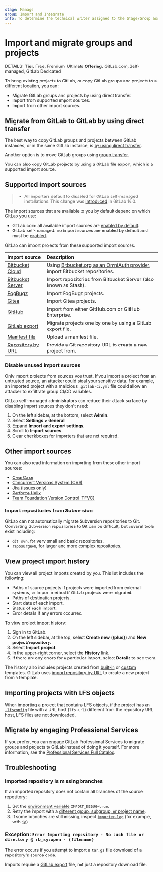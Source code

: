 ```yaml
---
stage: Manage
group: Import and Integrate
info: To determine the technical writer assigned to the Stage/Group associated with this page, see https://handbook.gitlab.com/handbook/product/ux/technical-writing/#assignments
---
```


# Import and migrate groups and projects

DETAILS:
**Tier:** Free, Premium, Ultimate
**Offering:** GitLab.com, Self-managed, GitLab Dedicated

To bring existing projects to GitLab, or copy GitLab groups and projects to a different location, you can:

- Migrate GitLab groups and projects by using direct transfer.
- Import from supported import sources.
- Import from other import sources.

## Migrate from GitLab to GitLab by using direct transfer

The best way to copy GitLab groups and projects between GitLab instances, or in the same GitLab instance, is
[by using direct transfer](../../group/import/index.md).

Another option is to move GitLab groups using [group transfer](../../group/manage.md#transfer-a-group).

You can also copy GitLab projects by using a GitLab file export, which is a supported import source.

## Supported import sources

> - All importers default to disabled for GitLab self-managed installations. This change was [introduced](https://gitlab.com/gitlab-org/gitlab/-/merge_requests/118970) in GitLab 16.0.

The import sources that are available to you by default depend on which GitLab you use:

- GitLab.com: all available import sources are [enabled by default](../../gitlab_com/index.md#default-import-sources).
- GitLab self-managed: no import sources are enabled by default and must be
  [enabled](../../../administration/settings/import_and_export_settings.md#configure-allowed-import-sources).

GitLab can import projects from these supported import sources.

| Import source                                 | Description |
|:----------------------------------------------|:------------|
| [Bitbucket Cloud](bitbucket.md)               | Using [Bitbucket.org as an OmniAuth provider](../../../integration/bitbucket.md), import Bitbucket repositories. |
| [Bitbucket Server](bitbucket_server.md)       | Import repositories from Bitbucket Server (also known as Stash). |
| [FogBugz](fogbugz.md)                         | Import FogBugz projects. |
| [Gitea](gitea.md)                             | Import Gitea projects. |
| [GitHub](github.md)                           | Import from either GitHub.com or GitHub Enterprise. |
| [GitLab export](../settings/import_export.md) | Migrate projects one by one by using a GitLab export file. |
| [Manifest file](manifest.md)                  | Upload a manifest file. |
| [Repository by URL](repo_by_url.md)           | Provide a Git repository URL to create a new project from. |

### Disable unused import sources

Only import projects from sources you trust. If you import a project from an untrusted source,
an attacker could steal your sensitive data. For example, an imported project
with a malicious `.gitlab-ci.yml` file could allow an attacker to exfiltrate group CI/CD variables.

GitLab self-managed administrators can reduce their attack surface by disabling import sources they don't need:

1. On the left sidebar, at the bottom, select **Admin**.
1. Select **Settings > General**.
1. Expand **Import and export settings**.
1. Scroll to **Import sources**.
1. Clear checkboxes for importers that are not required.

## Other import sources

You can also read information on importing from these other import sources:

- [ClearCase](clearcase.md)
- [Concurrent Versions System (CVS)](cvs.md)
- [Jira (issues only)](jira.md)
- [Perforce Helix](perforce.md)
- [Team Foundation Version Control (TFVC)](tfvc.md)

### Import repositories from Subversion

GitLab can not automatically migrate Subversion repositories to Git. Converting Subversion repositories to Git can be
difficult, but several tools exist including:

- [`git svn`](https://git-scm.com/book/en/v2/Git-and-Other-Systems-Migrating-to-Git), for very small and basic repositories.
- [`reposurgeon`](http://www.catb.org/~esr/reposurgeon/repository-editing.html), for larger and more complex repositories.

## View project import history

You can view all project imports created by you. This list includes the following:

- Paths of source projects if projects were imported from external systems, or import method if GitLab projects were migrated.
- Paths of destination projects.
- Start date of each import.
- Status of each import.
- Error details if any errors occurred.

To view project import history:

1. Sign in to GitLab.
1. On the left sidebar, at the top, select **Create new** (**{plus}**) and **New project/repository**.
1. Select **Import project**.
1. In the upper-right corner, select the **History** link.
1. If there are any errors for a particular import, select **Details** to see them.

The history also includes projects created from [built-in](../index.md#create-a-project-from-a-built-in-template)
or [custom](../index.md#create-a-project-from-a-built-in-template)
templates. GitLab uses [import repository by URL](repo_by_url.md)
to create a new project from a template.

## Importing projects with LFS objects

When importing a project that contains LFS objects, if the project has an [`.lfsconfig`](https://github.com/git-lfs/git-lfs/blob/main/docs/man/git-lfs-config.adoc)
file with a URL host (`lfs.url`) different from the repository URL host, LFS files are not downloaded.

## Migrate by engaging Professional Services

If you prefer, you can engage GitLab Professional Services to migrate groups and projects to GitLab instead of doing it
yourself. For more information, see the [Professional Services Full Catalog](https://about.gitlab.com/services/catalog/).

## Troubleshooting

### Imported repository is missing branches

If an imported repository does not contain all branches of the source repository:

1. Set the [environment variable](../../../administration/logs/index.md#override-default-log-level) `IMPORT_DEBUG=true`.
1. Retry the import with a [different group, subgroup, or project name](https://about.gitlab.com/releases/2023/02/22/gitlab-15-9-released/#re-import-projects-from-external-providers).
1. If some branches are still missing, inspect [`importer.log`](../../../administration/logs/index.md#importerlog)
   (for example, with [`jq`](../../../administration/logs/log_parsing.md#parsing-gitlab-railsimporterlog)).

### Exception: `Error Importing repository - No such file or directory @ rb_sysopen - (filename)`

The error occurs if you attempt to import a `tar.gz` file download of a repository's source code.

Imports require a [GitLab export](../settings/import_export.md#export-a-project-and-its-data) file, not just a repository download file.
